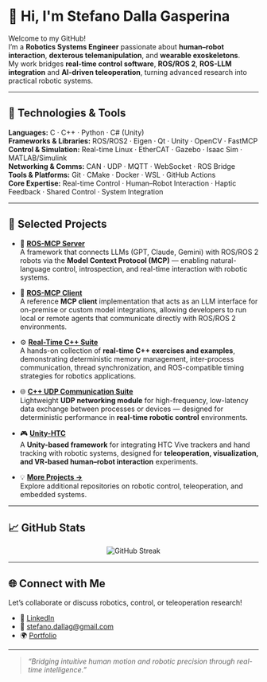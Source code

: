 # 👋 Hi, I'm **Stefano Dalla Gasperina**

Welcome to my GitHub!  
I’m a **Robotics Systems Engineer** passionate about **human–robot interaction**, **dexterous telemanipulation**, and **wearable exoskeletons**.  
My work bridges **real-time control software**, **ROS/ROS 2**, **ROS-LLM integration** and **AI-driven teleoperation**, turning advanced research into practical robotic systems.  

---

## 🔧 Technologies & Tools  

**Languages:** C · C++ · Python · C# (Unity)  
**Frameworks & Libraries:** ROS/ROS2 · Eigen · Qt · Unity · OpenCV · FastMCP  
**Control & Simulation:** Real-time Linux · EtherCAT · Gazebo · Isaac Sim · MATLAB/Simulink  
**Networking & Comms:** CAN · UDP · MQTT · WebSocket · ROS Bridge  
**Tools & Platforms:** Git · CMake · Docker · WSL · GitHub Actions  
**Core Expertise:** Real-time Control · Human–Robot Interaction · Haptic Feedback · Shared Control · System Integration  

---

## 🚀 Selected Projects  

- 🦾 **[ROS-MCP Server](https://github.com/robotmcp/ros-mcp-server)**  
  A framework that connects LLMs (GPT, Claude, Gemini) with ROS/ROS 2 robots via the **Model Context Protocol (MCP)** — enabling natural-language control, introspection, and real-time interaction with robotic systems.  

- 🤖 **[ROS-MCP Client](https://github.com/stex2005/ros-mcp-client)**  
  A reference **MCP client** implementation that acts as an LLM interface for on-premise or custom model integrations, allowing developers to run local or remote agents that communicate directly with ROS/ROS 2 environments.  

- ⚙️ **[Real-Time C++ Suite](https://github.com/stex2005/realtime_ipc_exercises)**  
  A hands-on collection of **real-time C++ exercises and examples**, demonstrating deterministic memory management, inter-process communication, thread synchronization, and ROS-compatible timing strategies for robotics applications.  

- 🌐 **[C++ UDP Communication Suite](https://github.com/stex2005/udp_communication)**  
  Lightweight **UDP networking module** for high-frequency, low-latency data exchange between processes or devices — designed for deterministic performance in **real-time robotic control** environments.  

- 🎮 **[Unity-HTC](https://github.com/stex2005/Unity-HTC)**  
  A **Unity-based framework** for integrating HTC Vive trackers and hand tracking with robotic systems, designed for **teleoperation, visualization, and VR-based human–robot interaction** experiments.  

- 💡 **[More Projects →](https://github.com/stex2005?tab=repositories)**  
  Explore additional repositories on robotic control, teleoperation, and embedded systems.  

---

## 📈 GitHub Stats  

<p align="center">
  <img src="https://streak-stats.demolab.com?user=stex2005&theme=tokyonight&mode=weekly" alt="GitHub Streak"/>
</p>

---

## 🌐 Connect with Me  

Let’s collaborate or discuss robotics, control, or teleoperation research!  

- 💼 [LinkedIn](https://www.linkedin.com/in/stefanodallag)  
- 📧 [stefano.dallag@gmail.com](mailto:stefano.dallag@gmail.com)  
- 🌍 [Portfolio](https://github.com/stex2005)  

---

> _“Bridging intuitive human motion and robotic precision through real-time intelligence.”_  

